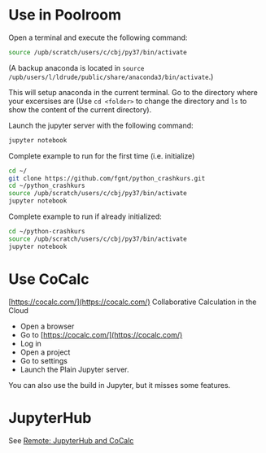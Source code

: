 # Use in Poolroom

Open a terminal and execute the following command:
```bash
source /upb/scratch/users/c/cbj/py37/bin/activate
```

(A backup anaconda is located in `source /upb/users/l/ldrude/public/share/anaconda3/bin/activate`.)

This will setup anaconda in the current terminal.
Go to the directory where your excersises are (Use `cd <folder>` to change the directory and `ls` to show the content of the current directory).

Launch the jupyter server with the following command:
```bash
jupyter notebook
```

Complete example to run for the first time (i.e. initialize)
```bash
cd ~/
git clone https://github.com/fgnt/python_crashkurs.git
cd ~/python_crashkurs
source /upb/scratch/users/c/cbj/py37/bin/activate
jupyter notebook
```


Complete example to run if already initialized:
```bash
cd ~/python-crashkurs
source /upb/scratch/users/c/cbj/py37/bin/activate
jupyter notebook
```

# Use CoCalc
[https://cocalc.com/](https://cocalc.com/) Collaborative Calculation in the Cloud

 - Open a browser
 - Go to [https://cocalc.com/](https://cocalc.com/)
 - Log in
 - Open a project
 - Go to settings
 - Launch the Plain Jupyter server.

You can also use the build in Jupyter, but it misses some features.

# JupyterHub

See [Remote: JupyterHub and CoCalc](/include/ntcocalc)
